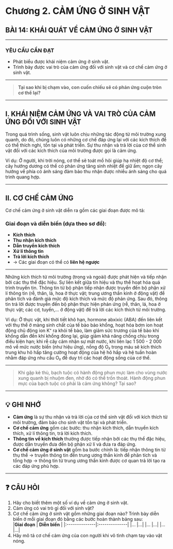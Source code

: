 # Chương 2. CẢM ỨNG Ở SINH VẬT  
## BÀI 14: KHÁI QUÁT VỀ CẢM ỨNG Ở SINH VẬT  

---

### YÊU CẦU CẦN ĐẠT

- Phát biểu được khái niệm cảm ứng ở sinh vật.  
- Trình bày được vai trò của cảm ứng đối với sinh vật và cơ chế cảm ứng ở sinh vật.

---

> **Tại sao khi bị chạm vào, con cuốn chiếu sẽ có phản ứng cuộn tròn cơ thể lại?**

---

## I. KHÁI NIỆM CẢM ỨNG VÀ VAI TRÒ CỦA CẢM ỨNG ĐỐI VỚI SINH VẬT

Trong quá trình sống, sinh vật luôn chịu những tác động từ môi trường xung quanh, do đó, chúng luôn có những cơ chế đáp ứng lại với các kích thích để có thể thích nghi, tồn tại và phát triển. Sự thu nhận và trả lời của cơ thể sinh vật đối với các kích thích của môi trường được gọi là cảm ứng.  

Ví dụ: Ở người, khi trời nóng, cơ thể sẽ toát mồ hôi giúp hạ nhiệt độ cơ thể; cây hướng dương có thể có phản ứng tăng sinh nhiệt để giữ ấm; ngọn cây hướng về phía có ánh sáng đảm bảo thu nhận được nhiều ánh sáng cho quá trình quang hợp.

---

## II. CƠ CHẾ CẢM ỨNG

Cơ chế cảm ứng ở sinh vật diễn ra gồm các giai đoạn được mô tả:

### Giai đoạn và diễn biến (dựa theo sơ đồ):

- **Kích thích**
- **Thu nhận kích thích**
- **Dẫn truyền kích thích**
- **Xử lí thông tin**
- **Trả lời kích thích**
- → Các giai đoạn có thể có **liên hệ ngược**

---

Những kích thích từ môi trường (trong và ngoài) được phát hiện và tiếp nhận bởi các thụ thể đặc hiệu. Sự liên kết giữa tín hiệu và thụ thể hoạt hóa quá trình truyền tin. Thông tin từ bộ phận tiếp nhận được truyền đến bộ phận xử lí thông tin (rễ, thân, lá, hoa ở thực vật; trung ương thần kinh ở động vật) để phân tích và đánh giá mức độ kích thích và mức độ phản ứng. Sau đó, thông tin trả lời được truyền đến bộ phận thực hiện phản ứng (rễ, thân, lá, hoa ở thực vật; các cơ, tuyến,... ở động vật) để trả lời các kích thích từ môi trường.  

Ví dụ: Ở thực vật, khi thời tiết khô hạn, hormone abxixic (ABA) đến liên kết với thụ thể ở màng sinh chất của tế bào bảo khổng, hoạt hóa bơm ion hoạt động chủ động ion K⁺ ra khỏi tế bào, làm giảm sức trương của tế bào khí khổng dẫn đến khí khổng đóng lại, giúp giảm khả năng chống chịu trong điều kiện hạn; khi rễ cây cảm nhận sự mất nước, khi liên lạc 1 500 - 2 000 mô về mức nước biến (như hiệu ứng), nồng độ O₂ trong máu sẽ kích thích trung khu hô hấp tăng cường hoạt động của hệ hô hấp và hệ tuần hoàn nhằm đáp ứng nhu cầu O₂ để duy trì các hoạt động sống của cơ thể.

---

> Khi gặp kẻ thù, bạch tuộc có hành động phun mực làm cho vùng nước xung quanh bị nhuộm đen, nhờ đó có thể trốn thoát. Hành động phun mực của bạch tuộc có phải là cảm ứng không? Tại sao?

---

## 💡 GHI NHỚ

- **Cảm ứng** là sự thu nhận và trả lời của cơ thể sinh vật đối với kích thích từ môi trường, đảm bảo cho sinh vật tồn tại và phát triển.  
- **Cơ chế cảm ứng** gồm các bước: thu nhận kích thích, dẫn truyền kích thích, xử lí thông tin, trả lời kích thích.  
- **Thông tin về kích thích** thường được tiếp nhận bởi các thụ thể đặc hiệu, được dẫn truyền đưa đến bộ phận xử lí và đưa ra đáp ứng.  
- **Cơ chế cảm ứng ở sinh vật** gồm ba bước chính là: tiếp nhận thông tin từ thụ thể → truyền thông tin đến trung ương thần kinh để phân tích và tổng hợp → thông tin từ trung ương thần kinh được cơ quan trả lời tạo ra các đáp ứng phù hợp.

---

## ❓ CÂU HỎI

1. Hãy cho biết thêm một số ví dụ về cảm ứng ở sinh vật.  
2. Cảm ứng có vai trò gì đối với sinh vật?  
3. Cơ chế cảm ứng ở sinh vật gồm những giai đoạn nào? Trình bày diễn biến ở mỗi giai đoạn đó bằng các bước hoàn thành bảng sau:  
   |**Giai đoạn** | **Diễn biến**  |
   |:--------------|:--------------|
   |...             |...|
   |...          |...|
   |...              |...|
4. Hãy mô tả cơ chế cảm ứng của con người khi vô tình chạm tay vào vật nóng.

